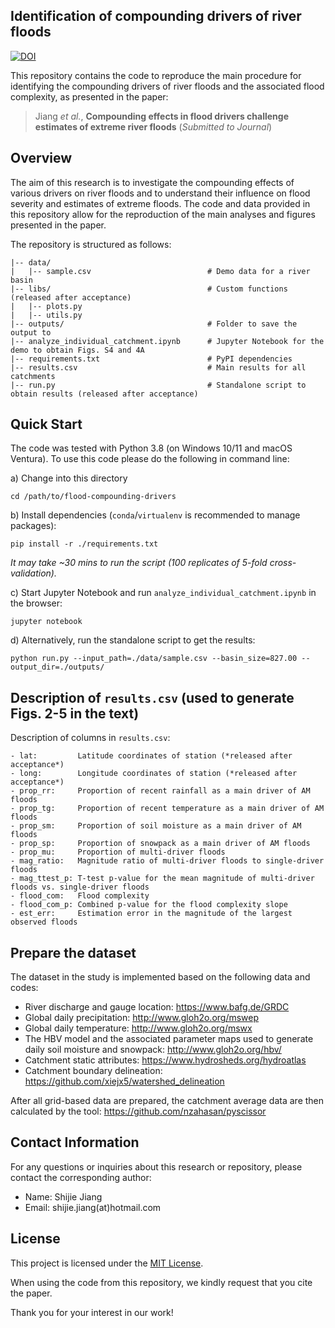 ##  Identification of compounding drivers of river floods
[![DOI](https://img.shields.io/badge/DOI-10.5281/zenodo.7765151-blue.svg)](https://doi.org/10.5281/zenodo.7765151)

This repository contains the code to reproduce the main procedure for identifying the compounding drivers of river floods and the associated flood complexity, as presented in the paper:

> Jiang *et al.*, **Compounding effects in flood drivers challenge estimates of extreme river floods** (*Submitted to Journal*)

## Overview

The aim of this research is to investigate the compounding effects of various drivers on river floods and to understand their influence on flood severity and estimates of extreme floods. The code and data provided in this repository allow for the reproduction of the main analyses and figures presented in the paper.

The repository is structured as follows:
                                          
```
|-- data/
|   |-- sample.csv                          # Demo data for a river basin
|-- libs/                                   # Custom functions (released after acceptance)
|   |-- plots.py
|   |-- utils.py
|-- outputs/                                # Folder to save the output to
|-- analyze_individual_catchment.ipynb      # Jupyter Notebook for the demo to obtain Figs. S4 and 4A
|-- requirements.txt                        # PyPI dependencies
|-- results.csv                             # Main results for all catchments
|-- run.py                                  # Standalone script to obtain results (released after acceptance)
```

##  Quick Start

The code was tested with Python 3.8 (on Windows 10/11 and macOS Ventura). 
To use this code please do the following in command line:

a) Change into this directory

`cd /path/to/flood-compounding-drivers`

b) Install dependencies (`conda`/`virtualenv` is recommended to manage packages):

`pip install -r ./requirements.txt`

*It may take ~30 mins to run the script (100 replicates of 5-fold cross-validation).*

c) Start Jupyter Notebook and run `analyze_individual_catchment.ipynb` in the browser:

`jupyter notebook`

d) Alternatively, run the standalone script to get the results:

`python run.py --input_path=./data/sample.csv --basin_size=827.00 --output_dir=./outputs/`

##  Description of `results.csv` (used to generate Figs. 2-5 in the text)

Description of columns in `results.csv`:

```
- lat:         Latitude coordinates of station (*released after acceptance*)
- long:        Longitude coordinates of station (*released after acceptance*)
- prop_rr:     Proportion of recent rainfall as a main driver of AM floods
- prop_tg:     Proportion of recent temperature as a main driver of AM floods
- prop_sm:     Proportion of soil moisture as a main driver of AM floods
- prop_sp:     Proportion of snowpack as a main driver of AM floods
- prop_mu:     Proportion of multi-driver floods
- mag_ratio:   Magnitude ratio of multi-driver floods to single-driver floods
- mag_ttest_p: T-test p-value for the mean magnitude of multi-driver floods vs. single-driver floods
- flood_com:   Flood complexity
- flood_com_p: Combined p-value for the flood complexity slope
- est_err:     Estimation error in the magnitude of the largest observed floods
```

## Prepare the dataset

The dataset in the study is implemented based on the following data and codes:

- River discharge and gauge location: https://www.bafg.de/GRDC
- Global daily precipitation: http://www.gloh2o.org/mswep
- Global daily temperature: http://www.gloh2o.org/mswx
- The HBV model and the associated parameter maps used to generate daily soil moisture and snowpack: http://www.gloh2o.org/hbv/
- Catchment static attributes: https://www.hydrosheds.org/hydroatlas
- Catchment boundary delineation: https://github.com/xiejx5/watershed_delineation

After all grid-based data are prepared, the catchment average data are then calculated by the tool: https://github.com/nzahasan/pyscissor

## Contact Information

For any questions or inquiries about this research or repository, please contact the corresponding author:

- Name: Shijie Jiang
- Email: shijie.jiang(at)hotmail.com

## License

This project is licensed under the [MIT License](LICENSE).

When using the code from this repository, we kindly request that you cite the paper.

Thank you for your interest in our work!
